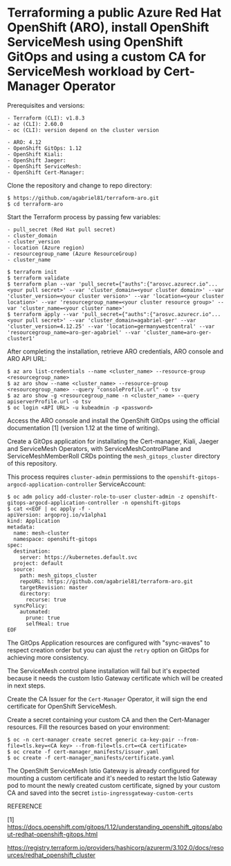 # Terraforming a public Azure Red Hat OpenShift (ARO), install OpenShift ServiceMesh using OpenShift GitOps and using a custom CA for ServiceMesh workload by Cert-Manager Operator

Prerequisites and versions:

```
- Terraform (CLI): v1.8.3
- az (CLI): 2.60.0
- oc (CLI): version depend on the cluster version
```
```
- ARO: 4.12
- OpenShift GitOps: 1.12
- OpenShift Kiali:
- OpenShift Jaeger:
- OpenShift ServiceMesh:
- OpenShift Cert-Manager: 
```

Clone the repository and change to repo directory:
```
$ https://github.com/agabriel81/terraform-aro.git
$ cd terraform-aro
```

Start the Terraform process by passing few variables:
```
- pull_secret (Red Hat pull secret)
- cluster_domain
- cluster_version
- location (Azure region)
- resourcegroup_name (Azure ResourceGroup)
- cluster_name
```
```
$ terraform init
$ terraform validate
$ terraform plan --var 'pull_secret={"auths":{"arosvc.azurecr.io"...<your pull secret>' --var 'cluster_domain=<your cluster domain>' --var 'cluster_version=<your cluster version>' --var 'location=<your cluster location>' --var 'resourcegroup_name=<your cluster resource group>' --var 'cluster_name=<your cluster name>'
$ terraform apply --var 'pull_secret={"auths":{"arosvc.azurecr.io"...<your pull secret>' --var 'cluster_domain=agabriel-ger' --var 'cluster_version=4.12.25' --var 'location=germanywestcentral' --var 'resourcegroup_name=aro-ger-agabriel' --var 'cluster_name=aro-ger-cluster1'
```

After completing the installation, retrieve ARO credentials, ARO console and ARO API URL:

```
$ az aro list-credentials --name <cluster_name> --resource-group <resourcegroup_name>
$ az aro show --name <cluster_name> --resource-group <resourcegroup_name> --query "consoleProfile.url" -o tsv
$ az aro show -g <resourcegroup_name -n <cluster_name> --query apiserverProfile.url -o tsv 
$ oc login <API URL> -u kubeadmin -p <password>
```

Access the ARO console and install the OpenShift GitOps using the official documentation [1] (version 1.12 at the time of writing).

Create a GitOps application for installating the Cert-manager, Kiali, Jaeger and ServiceMesh Operators, with ServiceMeshControlPlane and ServiceMeshMemberRoll CRDs pointing the `mesh_gitops_cluster` directory of this repository. 

This process requires `cluster-admin` permissions to the `openshift-gitops-argocd-application-controller` ServiceAccount:

```
$ oc adm policy add-cluster-role-to-user cluster-admin -z openshift-gitops-argocd-application-controller -n openshift-gitops
$ cat <<EOF | oc apply -f -
apiVersion: argoproj.io/v1alpha1
kind: Application
metadata:
  name: mesh-cluster
  namespace: openshift-gitops
spec:
  destination:
    server: https://kubernetes.default.svc
  project: default
  source:
    path: mesh_gitops_cluster
    repoURL: https://github.com/agabriel81/terraform-aro.git
    targetRevision: master
    directory:
      recurse: true
  syncPolicy:
    automated:
      prune: true
      selfHeal: true
EOF
```

The GitOps Application resources are configured with "sync-waves" to respect creation order but you can ajust the `retry` option on GitOps for achieving more consistency.

The ServiceMesh control plane installation will fail but it's expected because it needs the custom Istio Gateway certificate which will be created in next steps.

Create the CA Issuer for the `Cert-Manager` Operator, it will sign the end certificate for OpenShift ServiceMesh.

Create a secret containing your custom CA and then the Cert-Manager resources. Fill the resources based on your environment:

```
$ oc -n cert-manager create secret generic ca-key-pair --from-file=tls.key=<CA key> --from-file=tls.crt=<CA certificate>
$ oc create -f cert-manager_manifests/issuer.yaml
$ oc create -f cert-manager_manifests/certificate.yaml
```

The OpenShift ServiceMesh Istio Gateway is already configured for mounting a custom certificate and it's needed to restart the Istio Gateway pod to mount the newly created custom certificate, signed by your custom CA and saved into the secret `istio-ingressgateway-custom-certs`



REFERENCE

[1] https://docs.openshift.com/gitops/1.12/understanding_openshift_gitops/about-redhat-openshift-gitops.html

https://registry.terraform.io/providers/hashicorp/azurerm/3.102.0/docs/resources/redhat_openshift_cluster

